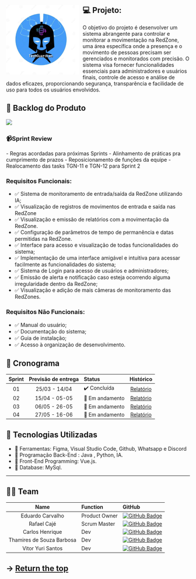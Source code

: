 <span id="topo">
<div align="center">
    <img src="/Documentos/techguardian.png" width="200px" style="float: left; margin-right: 10px;" />
</div>


##  💻 Projeto:
  O objetivo do projeto é desenvolver um sistema abrangente para controlar e monitorar a movimentação na RedZone, uma área específica onde a presença e o movimento de pessoas precisam ser gerenciados e monitorados com precisão. O sistema visa fornecer funcionalidades essenciais para administradores e usuários finais, controle de acesso e análise de dados eficazes, proporcionando segurança, transparência e facilidade de uso para todos os usuários envolvidos.

  
## :dart: Backlog do Produto  
<p>
<img src="/Documentos/backlogsprint.g" width="350px" />
</p>

### 📹Sprint Review
<p>
- Regras acordadas para próximas Sprints
- Alinhamento de práticas pra cumprimento de prazos
- Reposicionamento de funções da equipe
- Realocamento das tasks TGN-11 e TGN-12 para Sprint 2
</p>


### Requisitos Funcionais:
- ✅   Sistema de monitoramento de entrada/saída da RedZone utilizando IA;
- ✅   Visualização de registros de movimentos de entrada e saída nas RedZone
- ✅   Visualização e emissão de relatórios com a movimentação da RedZone.
- ✅   Configuração de parâmetros de tempo de permanência e datas permitidas na RedZone.
- ✅   Interface para acesso e visualização de todas funcionalidades do sistema;
- ✅   Implementação de uma interface amigável e intuitiva para acessar facilmente as funcionalidades do sistema;
- ✅   Sistema de Login para acesso de usuários e administradores;
- ✅   Emissão de alerta e notificação caso esteja ocorrendo alguma irregularidade dentro da RedZone;
- ✅   Visualização e adição de mais câmeras de monitoramento das RedZones.


### Requisitos Não Funcionais:
- ✅  Manual do usuário;
- ✅  Documentação do sistema;
- ✅  Guia de instalação;
- ✅  Acesso à organização de desenvolvimento.


## :dart: Cronograma

| Sprint | Previsão de entrega | Status           | Histórico |
|:--:|:----------:|:-------------------|:-------------------------------------------------:|
| 01 | 25/03 - 14/04 | ✔️ Concluída    | [Relatório](https://github.com) |
| 02 | 15/04 - 05-05 | 🚧 Em andamento    | [Relatório](https://github.com)|
| 03 | 06/05 - 26-05 | 🚧 Em andamento    | [Relatório](https://github.com) |
| 04 | 27/05 - 16-06 | 🚧 Em andamento    | [Relatório](https://github.co) |

## :dart: Tecnologias Utilizadas 

- 🔧  Ferramentas: Figma, Visual Studio Code, Github, Whatsapp e Discord
- 🔧  Programação Back-End : Java , Python, IA.
- 🔧  Front-End Programming:  Vue.js.
- 🔧  Database: MySql.

<hr>

<span id="team">

## 👨‍💻 Team


|    Name     | Function |      GitHub    |
|:-----------: |:------|:----------------------------|
| Eduardo Carvalho | Product Owner | [![GitHub Badge](https://img.shields.io/badge/GitHub-100000?style=for-the-badge&logo=github&logoColor=white)](https://github.com/EduardoPereiraCarvalho) |
| Rafael Cajé | Scrum Master | [![GitHub Badge](https://img.shields.io/badge/GitHub-100000?style=for-the-badge&logo=github&logoColor=white)](https://github.com/Rafael-Caje) |
| Carlos Henrique | Dev | [![GitHub Badge](https://img.shields.io/badge/GitHub-100000?style=for-the-badge&logo=github&logoColor=white)](https://github.com/Carlos-Henrique39) |
| Thamires de Souza Barbosa | Dev | [![GitHub Badge](https://img.shields.io/badge/GitHub-100000?style=for-the-badge&logo=github&logoColor=white)](https://github.com/Thamires-S0uza) |
| Vitor Yuri Santos | Dev | [![GitHub Badge](https://img.shields.io/badge/GitHub-100000?style=for-the-badge&logo=github&logoColor=white)](https://github.com/Vitor-y) |


→ [Return the top](#returnthetop)
---

